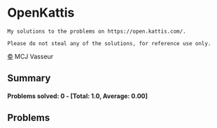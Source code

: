 # OpenKattis
	My solutions to the problems on https://open.kattis.com/.

	Please do not steal any of the solutions, for reference use only.

[&copy;](https://github.com/mvr320/Kattis/blob/master/license.txt) MCJ Vasseur
## Summary
#### Problems solved: 0 - [Total: 1.0, Average: 0.00]

## Problems


